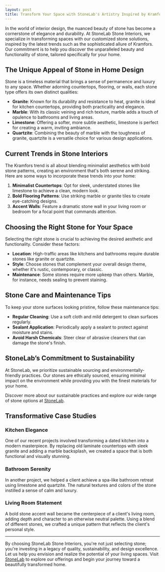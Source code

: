 ```yaml
---
layout: post
title: Transform Your Space with StoneLab's Artistry Inspired by Kramfors
---
```



In the world of interior design, the nuanced beauty of stone has become a cornerstone of elegance and durability. At StoneLab Stone Interiors, we specialize in transforming spaces with our customized stone solutions, inspired by the latest trends such as the sophisticated allure of Kramfors. Our commitment is to help you discover the unparalleled beauty and functionality of stone, tailored specifically for your home.

## The Unique Appeal of Stone in Home Design

Stone is a timeless material that brings a sense of permanence and luxury to any space. Whether adorning countertops, flooring, or walls, each stone type offers its own distinct qualities:

- **Granite**: Known for its durability and resistance to heat, granite is ideal for kitchen countertops, providing both practicality and elegance.
- **Marble**: With its classic veining and rich texture, marble adds a touch of opulence to bathrooms and living areas.
- **Limestone**: Offering a softer, more subtle aesthetic, limestone is perfect for creating a warm, inviting ambiance.
- **Quartzite**: Combining the beauty of marble with the toughness of granite, quartzite is a versatile choice for various design applications.

## Current Trends in Stone Interiors

The Kramfors trend is all about blending minimalist aesthetics with bold stone patterns, creating an environment that's both serene and striking. Here are some ways to incorporate these trends into your home:

1. **Minimalist Countertops**: Opt for sleek, understated stones like limestone to achieve a clean, modern look.
2. **Bold Flooring Patterns**: Use striking marble or granite tiles to create eye-catching designs.
3. **Accent Walls**: Feature a dramatic stone wall in your living room or bedroom for a focal point that commands attention.

## Choosing the Right Stone for Your Space

Selecting the right stone is crucial to achieving the desired aesthetic and functionality. Consider these factors:

- **Location**: High-traffic areas like kitchens and bathrooms require durable stones like granite or quartzite.
- **Style**: Choose stones that complement your overall design theme, whether it's rustic, contemporary, or classic.
- **Maintenance**: Some stones require more upkeep than others. Marble, for instance, needs sealing to prevent staining.

## Stone Care and Maintenance Tips

To keep your stone surfaces looking pristine, follow these maintenance tips:

- **Regular Cleaning**: Use a soft cloth and mild detergent to clean surfaces regularly.
- **Sealant Application**: Periodically apply a sealant to protect against moisture and stains.
- **Avoid Harsh Chemicals**: Steer clear of abrasive cleaners that can damage the stone's finish.

## StoneLab’s Commitment to Sustainability

At StoneLab, we prioritize sustainable sourcing and environmentally-friendly practices. Our stones are ethically sourced, ensuring minimal impact on the environment while providing you with the finest materials for your home.

Discover more about our sustainable practices and explore our wide range of stone options at [StoneLab](https://stonelab.se).

## Transformative Case Studies

### Kitchen Elegance

One of our recent projects involved transforming a dated kitchen into a modern masterpiece. By replacing old laminate countertops with sleek granite and adding a marble backsplash, we created a space that is both functional and visually stunning.

### Bathroom Serenity

In another project, we helped a client achieve a spa-like bathroom retreat using limestone and quartzite. The natural textures and colors of the stone instilled a sense of calm and luxury.

### Living Room Statement

A bold stone accent wall became the centerpiece of a client's living room, adding depth and character to an otherwise neutral palette. Using a blend of different stones, we crafted a unique pattern that reflects the client's personal style.

---

By choosing StoneLab Stone Interiors, you're not just selecting stone; you're investing in a legacy of quality, sustainability, and design excellence. Let us help you envision and realize the potential of your living spaces. Visit [StoneLab](https://stonelab.se) to explore our offerings and begin your journey toward a beautifully transformed home.